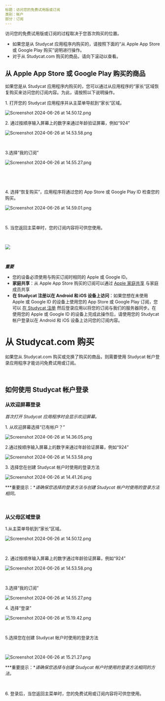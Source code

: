 ```yaml
---
标题：访问您的免费试用版或订阅
类别：帐户
部分：订阅
---
```

访问您的免费试用版或订阅的过程取决于您首次购买的位置。

* 如果您是从 Studycat 应用程序内购买的，请按照下面的“从 Apple App Store 或 Google Play 购买”说明进行操作。
* 对于从 Studycat.com 购买的商品，请向下滚动以查看。

## 从 Apple App Store 或 Google Play 购买的商品

如果您是从 Studycat 应用程序内购买的，您可以通过从应用程序的“家长”区域恢复购买来访问您的订阅内容。为此，请按照以下说明操作。

1\. 打开您的 Studycat 应用程序并从主菜单导航到“家长”区域。

![Screenshot 2024-06-26 at 14.50.12.png](https://help.Studycat.com/hc/article_attachments/34287519400729)

2\. 通过按顺序输入屏幕上的数字来通过年龄验证屏幕，例如“924”

![Screenshot 2024-06-26 at 14.53.58.png](https://help.Studycat.com/hc/article_attachments/34287555450393)

 



3\.选择“我的订阅”

​![Screenshot 2024-06-26 at 14.55.27.png](https://help.Studycat.com/hc/article_attachments/34287519414041)​

 

 

4\. 选择“恢复购买”，应用程序将通过您的 App Store 或 Google Play ID 检查您的购买。

​![Screenshot 2024-06-26 at 14.59.01.png](https://help.Studycat.com/hc/article_attachments/34287519421465)​

 

5\. 当您返回主菜单时，您的订阅内容将可供您使用。

 

![](https://help.Studycat.com/hc/article_attachments/4411933457561)

 

***重要***

* 您的设备必须使用与购买订阅时相同的 Apple 或 Google ID。
* **家庭共享**：从 Apple App Store 购买的订阅可以通过 [Apple 家庭共享](https://www.apple.com/family-sharing/) 与家庭成员共享
* **在 Studycat 注册以在 Android 和 iOS 设备上访问**：如果您想在未使用 Apple 或 Google ID 的设备上使用您的 App Store 或 Google Play 订阅，您可以 [在 Studycat 注册](https://Studycat.com) 然后登录应用以将您的订阅与我们的服务器同步。在使用您的 Apple 或 Google ID 的设备上完成此操作后，请使用您的 Studycat 帐户登录以在 Android 和 iOS 设备上访问您的订阅内容。

# 从 Studycat.com 购买

如果您从 Studycat.com 购买或兑换了购买的商品，则需要使用 Studycat 帐户登录应用程序才能访问免费试用或订阅。

 

## 如何使用 Studycat 帐户登录

### 从欢迎屏幕登录

*首次打开 Studycat 应用程序时会显示欢迎屏幕。*

1\. 从欢迎屏幕选择“已有帐户？”

![Screenshot 2024-06-26 at 14.36.05.png](https://help.Studycat.com/hc/article_attachments/34287555485849)

2\.通过按顺序输入屏幕上的数字来通过年龄验证屏幕，例如“924”

![Screenshot 2024-06-26 at 14.53.58.png](https://help.Studycat.com/hc/article_attachments/34287555450393)

3\. 选择您在创建 Studycat 帐户时使用的登录方法

![Screenshot 2024-06-26 at 14.41.26.png](https://help.Studycat.com/hc/article_attachments/34287519426841)

***重要提示：**请确保您选择的登录方法与创建 Studycat 帐户时使用的登录方法相同。*

 

### 从父母区域登录

1\.从主菜单导航到“家长”区域。

![Screenshot 2024-06-26 at 14.50.12.png](https://help.Studycat.com/hc/article_attachments/34287519400729)

 

2\. 通过按顺序输入屏幕上的数字通过年龄验证屏幕，例如“924”

![Screenshot 2024-06-26 at 14.53.58.png](https://help.Studycat.com/hc/article_attachments/34287555450393)

 

3\.选择“我的订阅”

![Screenshot 2024-06-26 at 14.55.27.png](https://help.Studycat.com/hc/article_attachments/34287519414041)

4\. 选择“登录”

![Screenshot 2024-06-26 at 15.19.42.png](https://help.Studycat.com/hc/article_attachments/34287555502873)

 

5\.选择您在创建 Studycat 帐户时使用的登录方法

 

![Screenshot 2024-06-26 at 15.21.27.png](https://help.Studycat.com/hc/article_attachments/34287519436185)

***重要提示：**请确保您选择与创建 Studycat 帐户时使用的登录方法相同的方法。*

 

6\. 登录后，当您返回主菜单时，您的免费试用或订阅内容将可供您使用。